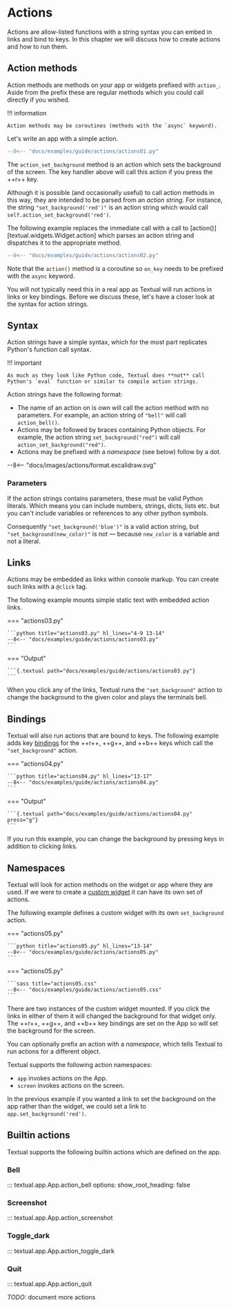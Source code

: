 # Actions

Actions are allow-listed functions with a string syntax you can embed in links and bind to keys. In this chapter we will discuss how to create actions and how to run them.

## Action methods

Action methods are methods on your app or widgets prefixed with `action_`. Aside from the prefix these are regular methods which you could call directly if you wished.

!!! information

    Action methods may be coroutines (methods with the `async` keyword).

Let's write an app with a simple action.

```python title="actions01.py" hl_lines="6-8"
--8<-- "docs/examples/guide/actions/actions01.py"
```

The `action_set_background` method is an action which sets the background of the screen. The key handler above will call this action if you press the ++r++ key.

Although it is possible (and occasionally useful) to call action methods in this way, they are intended to be parsed from an _action string_. For instance, the string `"set_background('red')"` is an action string which would call `self.action_set_background('red')`.

The following example replaces the immediate call with a call to [action()][textual.widgets.Widget.action] which parses an action string and dispatches it to the appropriate method.

```python title="actions02.py" hl_lines="10-12"
--8<-- "docs/examples/guide/actions/actions02.py"
```

Note that the `action()` method is a coroutine so `on_key` needs to be prefixed with the `async` keyword.

You will not typically need this in a real app as Textual will run actions in links or key bindings. Before we discuss these, let's have a closer look at the syntax for action strings.

## Syntax

Action strings have a simple syntax, which for the most part replicates Python's function call syntax.

!!! important

    As much as they look like Python code, Textual does **not** call Python's `eval` function or similar to compile action strings.

Action strings have the following format:

- The name of an action on is own will call the action method with no parameters. For example, an action string of `"bell"` will call `action_bell()`.
- Actions may be followed by braces containing Python objects. For example, the action string `set_background("red")` will call `action_set_background("red")`.
- Actions may be prefixed with a _namespace_ (see below) follow by a dot. 

<div class="excalidraw">
--8<-- "docs/images/actions/format.excalidraw.svg"
</div>

### Parameters

If the action strings contains parameters, these must be valid Python literals. Which means you can include numbers, strings, dicts, lists etc. but you can't include variables or references to any other python symbols.

Consequently `"set_background('blue')"` is a valid action string, but `"set_background(new_color)"` is not &mdash; because `new_color` is a variable and not a literal.

## Links

Actions may be embedded as links within console markup. You can create such links with a  `@click` tag.

The following example mounts simple static text with embedded action links.

=== "actions03.py"

    ```python title="actions03.py" hl_lines="4-9 13-14"
    --8<-- "docs/examples/guide/actions/actions03.py"
    ```

=== "Output"

    ```{.textual path="docs/examples/guide/actions/actions03.py"}
    ```

When you click any of the links, Textual runs the `"set_background"` action to change the background to the given color and plays the terminals bell.

## Bindings

Textual will also run actions that are bound to keys. The following example adds key [bindings](./input.md#bindings) for the ++r++, ++g++, and ++b++ keys which call the `"set_background"` action.

=== "actions04.py"

    ```python title="actions04.py" hl_lines="13-17"
    --8<-- "docs/examples/guide/actions/actions04.py"
    ```

=== "Output"

    ```{.textual path="docs/examples/guide/actions/actions04.py" press="g"}
    ```

If you run this example, you can change the background by pressing keys in addition to clicking links.

## Namespaces

Textual will look for action methods on the widget or app where they are used. If we were to create a [custom widget](./widgets.md#custom-widgets) it can have its own set of actions.

The following example defines a custom widget with its own `set_background` action.

=== "actions05.py"

    ```python title="actions05.py" hl_lines="13-14"
    --8<-- "docs/examples/guide/actions/actions05.py"
    ```

=== "actions05.py"

    ```sass title="actions05.css" 
    --8<-- "docs/examples/guide/actions/actions05.css"
    ```

There are two instances of the custom widget mounted. If you click the links in either of them it will changed the background for that widget only. The ++r++, ++g++, and ++b++ key bindings are set on the App so will set the background for the screen.

You can optionally prefix an action with a _namespace_, which tells Textual to run actions for a different object.

Textual supports the following action namespaces:

- `app` invokes actions on the App.
- `screen` invokes actions on the screen.

In the previous example if you wanted a link to set the background on the app rather than the widget, we could set a link to `app.set_background('red')`.


## Builtin actions

Textual supports the following builtin actions which are defined on the app.


### Bell

::: textual.app.App.action_bell
    options:
        show_root_heading: false

### Screenshot

::: textual.app.App.action_screenshot

### Toggle_dark

::: textual.app.App.action_toggle_dark

### Quit

::: textual.app.App.action_quit


*TODO:* document more actions
